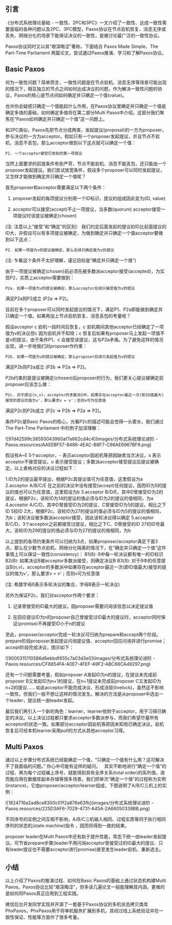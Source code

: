 ## 引言

《分布式系统理论基础 - 一致性、2PC和3PC》一文介绍了一致性、达成一致性需要面临的各种问题以及2PC、3PC模型，Paxos协议在节点宕机恢复、消息无序或丢失、网络分化的场景下能保证决议的一致性，是被讨论最广泛的一致性协议。



Paxos协议同时又以其“艰深晦涩”著称，下面结合 Paxos Made Simple、The Part-Time Parliament 两篇论文，尝试通过Paxos推演、学习和了解Paxos协议。

 
## Basic Paxos

何为一致性问题？简单而言，一致性问题是在节点宕机、消息无序等场景可能出现的情况下，相互独立的节点之间如何达成决议的问题，作为解决一致性问题的协议，Paxos的核心是节点间如何确定并只确定一个值(value)。


也许你会疑惑只确定一个值能起什么作用，在Paxos协议里确定并只确定一个值是确定多值的基础，如何确定多值将在第二部分Multi Paxos中介绍，这部分我们聚焦在“Paxos如何确定并只确定一个值”这一问题上。

和2PC类似，Paxos先把节点分成两类，发起提议(proposal)的一方为proposer，参与决议的一方为acceptor。假如只有一个proposer发起提议，并且节点不宕机、消息不丢包，那么acceptor做到以下这点就可以确定一个值：
```
P1. 一个acceptor接受它收到的第一项提议
```
当然上面要求的前提条件有些严苛，节点不能宕机、消息不能丢包，还只能由一个proposer发起提议。我们尝试放宽条件，假设多个proposer可以同时发起提议，又怎样才能做到确定并只确定一个值呢？


首先proposer和acceptor需要满足以下两个条件：
1. proposer发起的每项提议分别用一个ID标识，提议的组成因此变为(ID, value)

2. acceptor可以接受(accept)不止一项提议，当多数(quorum) acceptor接受一项提议时该提议被确定(chosen)

(注: 注意以上“接受”和“确定”的区别）
我们约定后面发起的提议的ID比前面提议的ID大，并假设可以有多项提议被确定，为做到确定并只确定一个值acceptor要做到以下这点：

```
P2. 如果一项值为v的提议被确定，那么后续只确定值为v的提议
```
(注: 乍看这个条件不太好理解，谨记目标是“确定并只确定一个值”)

由于一项提议被确定(chosen)前必须先被多数派acceptor接受(accepted)，为实现P2，实质上acceptor需要做到：
```
P2a. 如果一项值为v的提议被确定，那么acceptor后续只接受值为v的提议
```
满足P2a则P2成立 (P2a => P2)。

 

目前在多个proposer可以同时发起提议的情况下，满足P1、P2a即能做到确定并只确定一个值。如果再加上节点宕机恢复、消息丢包的考量呢？

 

假设acceptor c 宕机一段时间后恢复，c 宕机期间其他acceptor已经确定了一项值为v的决议但c 因为宕机并不知晓；c 恢复后如果有proposer马上发起一项值不是v的提议，由于条件P1，c 会接受该提议，这与P2a矛盾。为了避免这样的情况出现，进一步地我们对proposer作约束：


```
P2b. 如果一项值为v的提议被确定，那么proposer后续只发起值为v的提议
```
满足P2b则P2a成立 (P2b => P2a => P2)。

 

P2b约束的是提议被确定(chosen)后proposer的行为，我们更关心提议被确定前proposer应该怎么做：
```
P2c. 对于提议(n,v)，acceptor的多数派S中，如果存在acceptor最近一次(即ID值最大)接受的提议的值为v'，那么要求v = v'；否则v可为任意值
```
满足P2c则P2b成立 (P2c => P2b => P2a => P2)。

 

条件P2c是Basic Paxos的核心，光看P2c的描述可能会觉得一头雾水，我们通过 The Part-Time Parliament 中的例子加深理解：


![97d42599c38593043960af7a662cd4c4](images/分布式系统理论进阶 - Paxos.resources/AAEEBF57-8486-4EAC-B8F7-C66AE6967BF9.png)

假设有A~E 5个acceptor，- 表示acceptor因宕机等原因缺席当次决议，x 表示acceptor不接受提议，o 表示接受提议；多数派acceptor接受提议后提议被确定，以上表格对应的决议过程如下：

1.ID为2的提议最早提出，根据P2c其提议值可为任意值，这里假设为a
2.acceptor A/B/C/E 在之前的决议中没有接受(accept)任何提议，因而ID为5的提议的值也可以为任意值，这里假设为b
3.acceptor B/D/E，其中D曾接受ID为2的提议，根据P2c，该轮ID为14的提议的值必须与ID为2的提议的值相同，为a
4.acceptor A/C/D，其中D曾接受ID为2的提议、C曾接受ID为5的提议，相比之下ID 5较ID 2大，根据P2c，该轮ID为27的提议的值必须与ID为5的提议的值相同，为b；该轮决议被多数派acceptor接受，因此该轮决议得以确定
5.acceptor B/C/D，3个acceptor之前都接受过提议，相比之下C、D曾接受的ID 27的ID号最大，该轮ID为29的提议的值必须与ID为27的提议的值相同，为b

以上提到的各项约束条件可以归纳为3点，如果proposer/acceptor满足下面3点，那么在少数节点宕机、网络分化隔离的情况下，在“确定并只确定一个值”这件事情上可以保证一致性(consistency)：
B1(ß): ß中每一轮决议都有唯一的ID标识
B2(ß): 如果决议B被acceptor多数派接受，则确定决议B
B3(ß): 对于ß中的任意提议B(n,v)，acceptor的多数派中如果存在acceptor最近一次(即ID值最大)接受的提议的值为v'，那么要求v = v'；否则v可为任意值

(注: 希腊字母ß表示多轮决议的集合，字母B表示一轮决议)

另外为保证P2c，我们对acceptor作两个要求：

1. 记录曾接受的ID最大的提议，因proposer需要问询该信息以决定提议值

2. 在回应提议ID为n的proposer自己曾接受过ID最大的提议时，acceptor同时保证(promise)不再接受ID小于n的提议

 

至此，proposer/acceptor完成一轮决议可归纳为prepare和accept两个阶段。prepare阶段proposer发起提议问询提议值、acceptor回应问询并进行promise；accept阶段完成决议，图示如下：


![9000315110586d6ebbdf455c7a03d3e0](images/分布式系统理论进阶 - Paxos.resources/CF8854FA-A0E7-4FEF-A9F2-ABC66CA49297.png)

还有一个问题需要考量，假如proposer A发起ID为n的提议，在提议未完成前proposer B又发起ID为n+1的提议，在n+1提议未完成前proposer C又发起ID为n+2的提议…… 如此acceptor不能完成决议、形成活锁(livelock)，虽然这不影响一致性，但我们一般不想让这样的情况发生。解决的方法是从proposer中选出一个leader，提议统一由leader发起。

 

最后我们再引入一个新的角色：learner，learner依附于acceptor，用于习得已确定的决议。以上决议过程都只要求acceptor多数派参与，而我们希望尽量所有acceptor的状态一致。如果部分acceptor因宕机等原因未知晓已确定决议，宕机恢复后可经本机learner采用pull的方式从其他acceptor习得。


## Multi Paxos

通过以上步骤分布式系统已经能确定一个值，“只确定一个值有什么用？这可解决不了我面临的问题。” 你心中可能有这样的疑问。
 
其实不断地进行“确定一个值”的过程、再为每个过程编上序号，就能得到具有全序关系(total order)的系列值，进而能应用在数据库副本存储等很多场景。我们把单次“确定一个值”的过程称为实例(instance)，它由proposer/acceptor/learner组成，下图说明了A/B/C三机上的实例：


![1824716a2ad8ce8300c01f2a876e63fb](images/分布式系统理论进阶 - Paxos.resources/225D3AF6-7029-4731-A45A-2A66050338BB.png)

不同序号的实例之间互相不影响，A/B/C三机输入相同、过程实质等同于执行相同序列的状态机(state machine)指令 ，因而将得到一致的结果。


proposer leader在Multi Paxos中还有助于提升性能，常态下统一由leader发起提议，可节省prepare步骤(leader不用问询acceptor曾接受过的ID最大的提议、只有leader提议也不需要acceptor进行promise)直至发生leader宕机、重新选主。

## 小结

以上介绍了Paxos的推演过程、如何在Basic Paxos的基础上通过状态机构建Multi Paxos。Paxos协议比较“艰深晦涩”，但多读几遍论文一般能理解其内涵，更难的是如何将Paxos真正应用到工程实践。

 

微信后台开发同学实现并开源了一套基于Paxos协议的多机状态拷贝类库PhxPaxos，PhxPaxos用于将单机服务扩展到多机，其经过线上系统验证并在一致性保证、性能等方面作了很多考量。